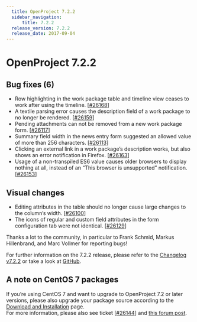 ```yaml
---
  title: OpenProject 7.2.2
  sidebar_navigation:
      title: 7.2.2
  release_version: 7.2.2
  release_date: 2017-09-04
---
```


# OpenProject 7.2.2

## Bug fixes (6)

  - Row highlighting in the work package table and timeline view ceases
    to work after using the timeline.
    \[[#26168](https://community.openproject.org/wp/26168)\]
  - A textile parsing error causes the description field of a work
    package to no longer be rendered.
    \[[#26159](https://community.openproject.org/wp/26159)\]
  - Pending attachments can not be removed from a new work package form.
    \[[#26117](https://community.openproject.org/wp/26117)\]
  - Summary field width in the news entry form suggested an allowed
    value of more than 256 characters.
    \[[#26113](https://community.openproject.org/wp/26113)\]
  - Clicking an external link in a work package’s description works, but
    also shows an error notification in Firefox.
    \[[#26163](https://community.openproject.org/wp/26163)\]
  - Usage of a non-transpiled ES6 value causes older browsers to display
    nothing at all, instead of an “This browser is unsupported”
    notification.
    \[[#26153](https://community.openproject.org/wp/26153)\]

## Visual changes

  - Editing attributes in the table should no longer cause large changes
    to the column’s width.
    \[[#26100](https://community.openproject.org/wp/26100)\]
  - The icons of regular and custom field attributes in the form
    configuration tab were not identical.
    \[[#26129](https://community.openproject.org/wp/26129)\]

Thanks a lot to the community, in particular to Frank Schmid, Markus
Hillenbrand, and Marc Vollmer for reporting bugs!

For further information on the 7.2.2 release, please refer to
the [Changelog
v7.2.2](https://community.openproject.org/versions/846) 
or take a look at
[GitHub](https://github.com/opf/openproject/tree/v7.2.2).

## A note on CentOS 7 packages

If you’re using CentOS 7 and want to upgrade to OpenProject 7.2 or later
versions, please also upgrade your package source according to
the [Download and
Installation](https://www.openproject.org/download-and-installation/) page.  
For more information, please also see ticket
\[[#26144](https://community.openproject.org/wp/26144)\] and [this
forum post](https://community.openproject.org/topics/8114).

 


